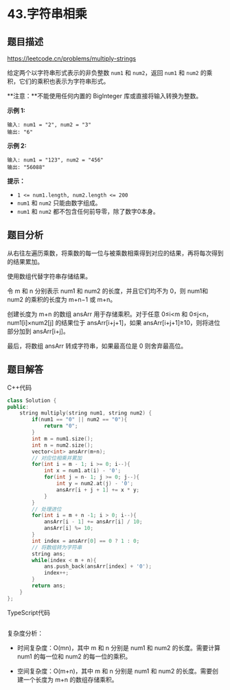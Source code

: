 # 43.字符串相乘

## 题目描述 

https://leetcode.cn/problems/multiply-strings

给定两个以字符串形式表示的非负整数 `num1` 和 `num2`，返回 `num1` 和 `num2` 的乘积，它们的乘积也表示为字符串形式。

**注意：**不能使用任何内置的 BigInteger 库或直接将输入转换为整数。

 

**示例 1:**

```
输入: num1 = "2", num2 = "3"
输出: "6"
```

**示例 2:**

```
输入: num1 = "123", num2 = "456"
输出: "56088"
```

 

**提示：**

- `1 <= num1.length, num2.length <= 200`
- `num1` 和 `num2` 只能由数字组成。
- `num1` 和 `num2` 都不包含任何前导零，除了数字0本身。



## 题目分析

从右往左遍历乘数，将乘数的每一位与被乘数相乘得到对应的结果，再将每次得到的结果累加。

使用数组代替字符串存储结果。

令 m 和 n 分别表示 num1 和 num2 的长度，并且它们均不为 0，则 num1和 num2 的乘积的长度为 m+n−1 或 m+n。

创建长度为 m+n 的数组 ansArr 用于存储乘积。对于任意 0≤i<m 和 0≤j<n，num1[i]×num2[j] 的结果位于 ansArr[i+j+1]，如果 ansArr[i+j+1]≥10，则将进位部分加到 ansArr[i+j]。

最后，将数组 ansArr 转成字符串，如果最高位是 0 则舍弃最高位。



## 题目解答

C++代码

```c++
class Solution {
public:
    string multiply(string num1, string num2) {
        if(num1 == "0" || num2 == "0"){
            return "0";
        }
        int m = num1.size();
        int n = num2.size();
        vector<int> ansArr(m+n);
        // 对应位相乘并累加
        for(int i = m - 1; i >= 0; i--){
            int x = num1.at(i) - '0';
            for(int j = n- 1; j >= 0; j--){
                int y = num2.at(j) - '0';
                ansArr[i + j + 1] += x * y;
            }
        }
        // 处理进位
        for(int i = m + n -1; i > 0; i--){
            ansArr[i - 1] += ansArr[i] / 10;
            ansArr[i] %= 10;
        }
        int index = ansArr[0] == 0 ? 1 : 0;
        // 将数组转为字符串
        string ans;
        while(index < m + n){
            ans.push_back(ansArr[index] + '0');
            index++;
        }
        return ans;
    }
};
```

TypeScript代码

```typescript

```

复杂度分析：

* 时间复杂度：O(mn)，其中 m 和 n 分别是 num1 和 num2 的长度。需要计算 num1 的每一位和 num2 的每一位的乘积。

* 空间复杂度：O(m+n)，其中 m 和 n 分别是 num1 和 num2 的长度。需要创建一个长度为 m+n 的数组存储乘积。

  

